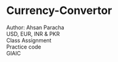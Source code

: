 # Currency-Convertor
Author: Ahsan Paracha
<br>
USD, EUR, INR & PKR
<br>
Class Assignment <br> Practice code
<br>
GIAIC
